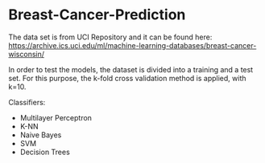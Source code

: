 # Breast-Cancer-Prediction
The data set is from UCI Repository and it can be found here: https://archive.ics.uci.edu/ml/machine-learning-databases/breast-cancer-wisconsin/

In order to test the models, the dataset is divided into a training and a test set. For this purpose, the k-fold cross validation method is applied, with k=10. 

Classifiers:
- Multilayer Perceptron
- K-NN
- Naive Bayes
- SVM
- Decision Trees
